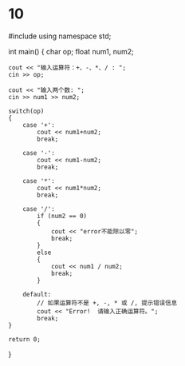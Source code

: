 # 10
#include <iostream>
using namespace std;
 
int main()
{
    char op;
    float num1, num2;
 
    cout << "输入运算符：+、-、*、/ : ";
    cin >> op;
 
    cout << "输入两个数: ";
    cin >> num1 >> num2;
 
    switch(op)
    {
        case '+':
            cout << num1+num2;
            break;
 
        case '-':
            cout << num1-num2;
            break;
 
        case '*':
            cout << num1*num2;
            break;
 
        case '/':
            if (num2 == 0)
            {
                cout << "error不能除以零";
                break;
            }
            else
            {
                cout << num1 / num2;
                break;
            }
 
        default:
            // 如果运算符不是 +, -, * 或 /, 提示错误信息
            cout << "Error!  请输入正确运算符。";
            break;
    }
 
    return 0;
}
